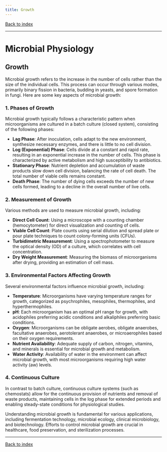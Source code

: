 ```yaml
---
title: Growth
---
```


[Back to index](index.html)

---
# Microbial Physiology
## Growth

Microbial growth refers to the increase in the number of cells rather than the size of the individual cells. This process can occur through various modes, primarily binary fission in bacteria, budding in yeasts, and spore formation in fungi. Here are some key aspects of microbial growth:

### 1. **Phases of Growth**
Microbial growth typically follows a characteristic pattern when microorganisms are cultured in a batch culture (closed system), consisting of the following phases:

- **Lag Phase**: After inoculation, cells adapt to the new environment, synthesize necessary enzymes, and there is little to no cell division.
- **Log (Exponential) Phase**: Cells divide at a constant and rapid rate, resulting in an exponential increase in the number of cells. This phase is characterized by active metabolism and high susceptibility to antibiotics.
- **Stationary Phase**: Nutrient depletion and accumulation of waste products slow down cell division, balancing the rate of cell death. The total number of viable cells remains constant.
- **Death Phase**: The number of dying cells exceeds the number of new cells formed, leading to a decline in the overall number of live cells.

### 2. **Measurement of Growth**
Various methods are used to measure microbial growth, including:

- **Direct Cell Count**: Using a microscope with a counting chamber (hemocytometer) for direct visualization and counting of cells.
- **Viable Cell Count**: Plate counts using serial dilution and spread plate or pour plate techniques to count colony-forming units (CFUs).
- **Turbidimetric Measurement**: Using a spectrophotometer to measure the optical density (OD) of a culture, which correlates with cell concentration.
- **Dry Weight Measurement**: Measuring the biomass of microorganisms after drying, providing an estimation of cell mass.

### 3. **Environmental Factors Affecting Growth**
Several environmental factors influence microbial growth, including:

- **Temperature**: Microorganisms have varying temperature ranges for growth, categorized as psychrophiles, mesophiles, thermophiles, and hyperthermophiles.
- **pH**: Each microorganism has an optimal pH range for growth, with acidophiles preferring acidic conditions and alkaliphiles preferring basic conditions.
- **Oxygen**: Microorganisms can be obligate aerobes, obligate anaerobes, facultative anaerobes, aerotolerant anaerobes, or microaerophiles based on their oxygen requirements.
- **Nutrient Availability**: Adequate supply of carbon, nitrogen, vitamins, and minerals is essential for microbial growth and metabolism.
- **Water Activity**: Availability of water in the environment can affect microbial growth, with most microorganisms requiring high water activity (aw) levels.

### 4. **Continuous Culture**
In contrast to batch culture, continuous culture systems (such as chemostats) allow for the continuous provision of nutrients and removal of waste products, maintaining cells in the log phase for extended periods and enabling steady-state conditions for physiological studies.

Understanding microbial growth is fundamental for various applications, including fermentation technology, microbial ecology, clinical microbiology, and biotechnology. Efforts to control microbial growth are crucial in healthcare, food preservation, and sterilization processes.

---
[Back to index](index.html)
